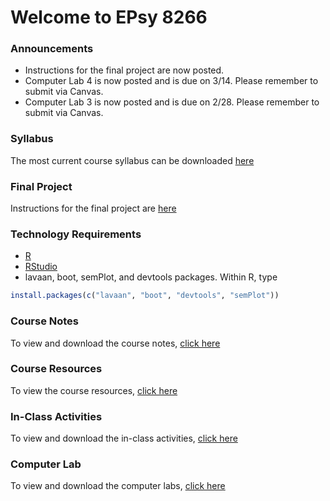 
# Welcome to EPsy 8266

### Announcements
* Instructions for the final project are now posted.
* Computer Lab 4 is now posted and is due on 3/14. Please remember to submit via Canvas.
* Computer Lab 3 is now posted and is due on 2/28. Please remember to submit via Canvas.


### Syllabus
The most current course syllabus can be downloaded [here](https://github.com/cddesja/epsy8266/raw/master/course_materials/epsy8266_syllabus_s2019.pdf)

### Final Project
Instructions for the final project are [here](https://github.com/cddesja/epsy8266/raw/master/course_materials/activities/final_assigment.pdf)

### Technology Requirements
* [R](https://www.r-project.org/)
* [RStudio](https://www.rstudio.com/)
* lavaan, boot, semPlot, and devtools packages. Within R, type
```r
install.packages(c("lavaan", "boot", "devtools", "semPlot"))
```

### Course Notes
To view and download the course notes, [click here](notes.md)

### Course Resources
To view the course resources, [click here](resources.md)

### In-Class Activities
To view and download the in-class activities, [click here](activities.md)

### Computer Lab
To view and download the computer labs, [click here](labs.md)



<!-- %You can use the [editor on GitHub](https://github.com/cddesja/epsy8266/edit/master/README.md) to maintain and preview the content for your website in Markdown files.
%
%Whenever you commit to this repository, GitHub Pages will run [Jekyll](https://jekyllrb.com/) to rebuild the pages in your site, from the content in your Markdown files.
%
%### Markdown
%
%Markdown is a lightweight and easy-to-use syntax for styling your writing. It includes conventions for
%
%```markdown
%Syntax highlighted code block
%
%# Header 1
%## Header 2
%### Header 3
%
%- Bulleted
%- List
%
%1. Numbered
%2. List
%
%**Bold** and _Italic_ and `Code` text
%
%[Link](url) and ![Image](src)
%```
%
%For more details see [GitHub Flavored Markdown](https://guides.github.com/features/mastering-markdown/).
%
%### Jekyll Themes
%
%Your Pages site will use the layout and styles from the Jekyll theme you have selected in your [repository settings](https://github.com/cddesja/epsy8266/settings). The name of this theme is saved in the Jekyll `_config.yml` configuration file.
%
%### Support or Contact
%
%Having trouble with Pages? Check out our [documentation](https://help.github.com/categories/github-pages-basics/) or [contact support](https://github.com/contact) and we’ll help you sort it out.
 -->
